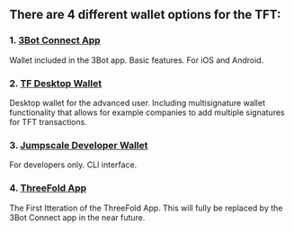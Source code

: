 ## There are 4 different wallet options for the TFT:

### 1. [3Bot Connect App](3bot_app.md)

Wallet included in the 3Bot app. Basic features. For iOS and Android.

### 2. [TF Desktop Wallet](https://github.com/threefoldtech/threefold-wallet-electron)

Desktop wallet for the advanced user. Including multisignature wallet functionality that allows for example companies to add multiple signatures for TFT transactions.

### 3. [Jumpscale Developer Wallet](https://github.com/threefoldfoundation/tfchain)

For developers only. CLI interface.

### 4. [ThreeFold App](threefold_app.md)

The First Itteration of the ThreeFold App. This will fully be replaced by the 3Bot Connect app in the near future. 
